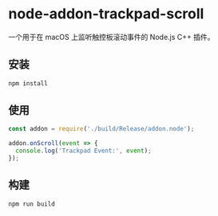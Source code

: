 # node-addon-trackpad-scroll

一个用于在 macOS 上监听触控板滚动事件的 Node.js C++ 插件。

## 安装

```bash
npm install
```

## 使用

```javascript
const addon = require('./build/Release/addon.node');

addon.onScroll(event => {
  console.log('Trackpad Event:', event);
});
```

## 构建

```bash
npm run build
```
